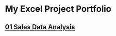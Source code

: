 # My Excel Project Portfolio

## [01 Sales Data Analysis](https://github.com/vinahuang97/Excel-Portfolio/blob/main/01%20Sales%20Data%20Dashboard/README.md)
